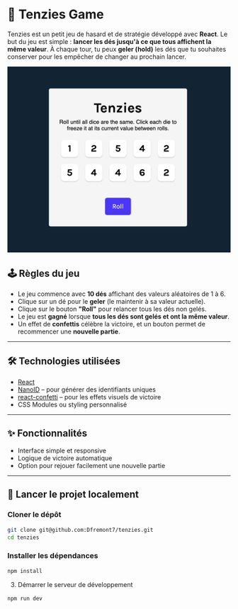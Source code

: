 # 🎲 Tenzies Game

Tenzies est un petit jeu de hasard et de stratégie développé avec **React**. Le but du jeu est simple : **lancer les dés jusqu'à ce que tous affichent la même valeur**. À chaque tour, tu peux **geler (hold)** les dés que tu souhaites conserver pour les empêcher de changer au prochain lancer.

![Capture d'écran du jeu Tenzies](./public/screenshot.png)


## 🕹️ Règles du jeu

- Le jeu commence avec **10 dés** affichant des valeurs aléatoires de 1 à 6.
- Clique sur un dé pour le **geler** (le maintenir à sa valeur actuelle).
- Clique sur le bouton **"Roll"** pour relancer tous les dés non gelés.
- Le jeu est **gagné** lorsque **tous les dés sont gelés et ont la même valeur**.
- Un effet de **confettis** célèbre la victoire, et un bouton permet de recommencer une **nouvelle partie**.

---

## 🛠️ Technologies utilisées

- [React](https://reactjs.org/)
- [NanoID](https://github.com/ai/nanoid) – pour générer des identifiants uniques
- [react-confetti](https://www.npmjs.com/package/react-confetti) – pour les effets visuels de victoire
- CSS Modules ou styling personnalisé

---

## ✨ Fonctionnalités

- Interface simple et responsive
- Logique de victoire automatique
- Option pour rejouer facilement une nouvelle partie

---

## 🚀 Lancer le projet localement

### Cloner le dépôt

```bash
git clone git@github.com:Dfremont7/tenzies.git
cd tenzies
````
### Installer les dépendances
```bash
npm install
````

3. Démarrer le serveur de développement
```bash
npm run dev
````
